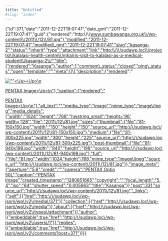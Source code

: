 ```yaml
---
title: "Untitled"
#slug: "index"
---
```


{"id":371,"date":"2011-12-22T19:07:41","date\_gmt":"2011-12-22T19:07:41","guid":{"rendered":"http:\\/\\/www.sumbawanga.org.uk\\/wp-content\\/2011\\/12\\/81.jpg"},"modified":"2011-12-22T19:07:41","modified\_gmt":"2011-12-22T19:07:41","slug":"kasanga-2","status":"inherit","type":"attachment","link":"http:\\/\\/sudawp.loc\\/projects\\/kalalasi-health-centre\\/mhairis-visit-to-kalalasi-as-a-medical-student\\/kasanga-2\\/","title":{"rendered":"Kasanga"},"author":1,"comment\_status":"closed","ping\_status":"open","template":"","meta":\[\],"description":{"rendered":"

[![\"\"](\"http:\/\/sudawp.loc\/wp-content\/2011\/12\/81-300x225.jpg\")<\\/a><\\/p>\\n](http:\/\/sudawp.loc\/wp-content\/2011\/12\/81.jpg)

[PENTAX Image<\\/p>\\n"},"caption":{"rendered":"](http:\/\/sudawp.loc\/wp-content\/2011\/12\/81.jpg)

[PENTAX Image<\\/p>\\n"},"alt\_text":"","media\_type":"image","mime\_type":"image\\/jpeg","media\_details":{"width":"1024","height":"768","hwstring\_small":"height='96' width='128'","file":"2011\\/12\\/81.jpg","sizes":{"thumbnail":{"file":"81-150x150.jpg","width":"150","height":"150","source\_url":"http:\\/\\/sudawp.loc\\/wp-content\\/2011\\/12\\/81-150x150.jpg"},"medium":{"file":"81-300x225.jpg","width":"300","height":"225","source\_url":"http:\\/\\/sudawp.loc\\/wp-content\\/2011\\/12\\/81-300x225.jpg"},"post-thumbnail":{"file":"81-940x198.jpg","width":"940","height":"198","source\_url":"http:\\/\\/sudawp.loc\\/wp-content\\/2011\\/12\\/81-940x198.jpg"},"full":{"file":"81.jpg","width":1024,"height":768,"mime\_type":"image\\/jpeg","source\_url":"http:\\/\\/sudawp.loc\\/wp-content\\/2011\\/12\\/81.jpg"}},"image\_meta":{"aperture":"5.6","credit":"","camera":"PENTAX Optio 50L","caption":"PENTAX Image","created\_timestamp":"1280851665","copyright":"","focal\_length":"5.4","iso":"64","shutter\_speed":"0.005663","title":"Kasanga"}},"post":331,"source\_url":"http:\\/\\/sudawp.loc\\/wp-content\\/2011\\/12\\/81.jpg","\_links":{"self":\[{"href":"http:\\/\\/sudawp.loc\\/wp-json\\/wp\\/v2\\/media\\/371"}\],"collection":\[{"href":"http:\\/\\/sudawp.loc\\/wp-json\\/wp\\/v2\\/media"}\],"about":\[{"href":"http:\\/\\/sudawp.loc\\/wp-json\\/wp\\/v2\\/types\\/attachment"}\],"author":\[{"embeddable":true,"href":"http:\\/\\/sudawp.loc\\/wp-json\\/wp\\/v2\\/users\\/1"}\],"replies":\[{"embeddable":true,"href":"http:\\/\\/sudawp.loc\\/wp-json\\/wp\\/v2\\/comments?post=371"}\]}}](http:\/\/sudawp.loc\/wp-content\/2011\/12\/81.jpg)